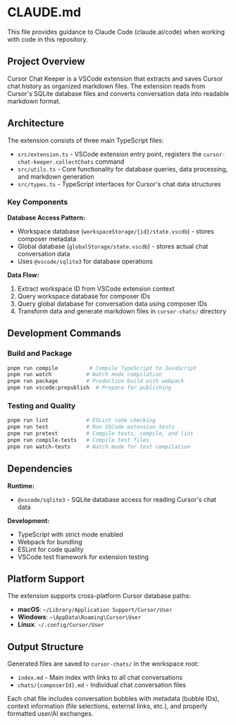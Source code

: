 # CLAUDE.md

This file provides guidance to Claude Code (claude.ai/code) when working with code in this repository.

## Project Overview

Cursor Chat Keeper is a VSCode extension that extracts and saves Cursor chat history as organized markdown files. The extension reads from Cursor's SQLite database files and converts conversation data into readable markdown format.

## Architecture

The extension consists of three main TypeScript files:

- `src/extension.ts` - VSCode extension entry point, registers the `cursor-chat-keeper.collectChats` command
- `src/utils.ts` - Core functionality for database queries, data processing, and markdown generation
- `src/types.ts` - TypeScript interfaces for Cursor's chat data structures

### Key Components

**Database Access Pattern:**
- Workspace database (`workspaceStorage/{id}/state.vscdb`) - stores composer metadata
- Global database (`globalStorage/state.vscdb`) - stores actual chat conversation data
- Uses `@vscode/sqlite3` for database operations

**Data Flow:**
1. Extract workspace ID from VSCode extension context
2. Query workspace database for composer IDs
3. Query global database for conversation data using composer IDs
4. Transform data and generate markdown files in `cursor-chats/` directory

## Development Commands

### Build and Package
```bash
pnpm run compile          # Compile TypeScript to JavaScript
pnpm run watch           # Watch mode compilation
pnpm run package         # Production build with webpack
pnpm run vscode:prepublish  # Prepare for publishing
```

### Testing and Quality
```bash
pnpm run lint            # ESLint code checking
pnpm run test            # Run VSCode extension tests
pnpm run pretest         # Compile tests, compile, and lint
pnpm run compile-tests   # Compile test files
pnpm run watch-tests     # Watch mode for test compilation
```

## Dependencies

**Runtime:**
- `@vscode/sqlite3` - SQLite database access for reading Cursor's chat data

**Development:**
- TypeScript with strict mode enabled
- Webpack for bundling
- ESLint for code quality
- VSCode test framework for extension testing

## Platform Support

The extension supports cross-platform Cursor database paths:
- **macOS**: `~/Library/Application Support/Cursor/User`
- **Windows**: `~\AppData\Roaming\Cursor\User`  
- **Linux**: `~/.config/Cursor/User`

## Output Structure

Generated files are saved to `cursor-chats/` in the workspace root:
- `index.md` - Main index with links to all chat conversations
- `chats/{composerId}.md` - Individual chat conversation files

Each chat file includes conversation bubbles with metadata (bubble IDs), context information (file selections, external links, etc.), and properly formatted user/AI exchanges.